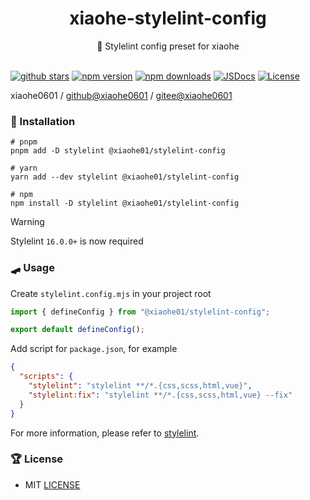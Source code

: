 <div align="center">
  <h1>xiaohe-stylelint-config</h1>
  <span>🤚 Stylelint config preset for xiaohe</span>
</div>

<br>

[![github stars][github-stars-src]][github-stars-href]
[![npm version][npm-version-src]][npm-version-href]
[![npm downloads][npm-downloads-src]][npm-downloads-href]
[![JSDocs][jsdocs-src]][jsdocs-href]
[![License][license-src]][license-href]

xiaohe0601 / [github@xiaohe0601](https://github.com/xiaohe0601) / [gitee@xiaohe0601](https://gitee.com/xiaohe0601)

### 🚁 Installation

```shell
# pnpm
pnpm add -D stylelint @xiaohe01/stylelint-config

# yarn
yarn add --dev stylelint @xiaohe01/stylelint-config

# npm
npm install -D stylelint @xiaohe01/stylelint-config
```

> [!WARNING]
> Stylelint `16.0.0+` is now required

### 🛹 Usage

Create `stylelint.config.mjs` in your project root

```js
import { defineConfig } from "@xiaohe01/stylelint-config";

export default defineConfig();
```

Add script for `package.json`, for example

```json
{
  "scripts": {
    "stylelint": "stylelint **/*.{css,scss,html,vue}",
    "stylelint:fix": "stylelint **/*.{css,scss,html,vue} --fix"
  }
}
```

For more information, please refer to [stylelint](https://stylelint.io).

### 🏆 License

- MIT [LICENSE](./LICENSE)

[github-stars-src]: https://img.shields.io/github/stars/xiaohe0601/xiaohe-stylelint-config?style=flat&colorA=080f12&colorB=1fa669&logo=GitHub
[github-stars-href]: https://github.com/xiaohe0601/xiaohe-stylelint-config
[npm-version-src]: https://img.shields.io/npm/v/@xiaohe01/stylelint-config?style=flat&colorA=080f12&colorB=1fa669
[npm-version-href]: https://npmjs.com/package/@xiaohe01/stylelint-config
[npm-downloads-src]: https://img.shields.io/npm/dm/@xiaohe01/stylelint-config?style=flat&colorA=080f12&colorB=1fa669
[npm-downloads-href]: https://npmjs.com/package/@xiaohe01/stylelint-config
[jsdocs-src]: https://img.shields.io/badge/jsdocs-reference-080f12?style=flat&colorA=080f12&colorB=1fa669
[jsdocs-href]: https://www.jsdocs.io/package/@xiaohe01/stylelint-config
[license-src]: https://img.shields.io/github/license/xiaohe0601/xiaohe-stylelint-config.svg?style=flat&colorA=080f12&colorB=1fa669
[license-href]: https://github.com/xiaohe0601/xiaohe-stylelint-config/blob/main/LICENSE